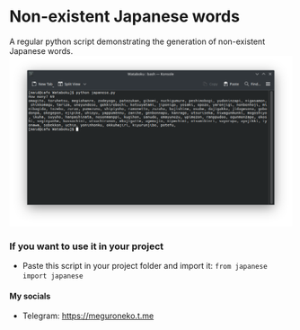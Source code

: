 # Non-existent Japanese words
A regular python script demonstrating the generation of non-existent Japanese words.
![non-existent japanese words generation](https://github.com/maidcode/non-existent-Japanese-words/blob/stable/preview.png?raw=true)
### If you want to use it in your project
- Paste this script in your project folder and import it:
```from japanese import japanese```

#### My socials
- Telegram: https://meguroneko.t.me
